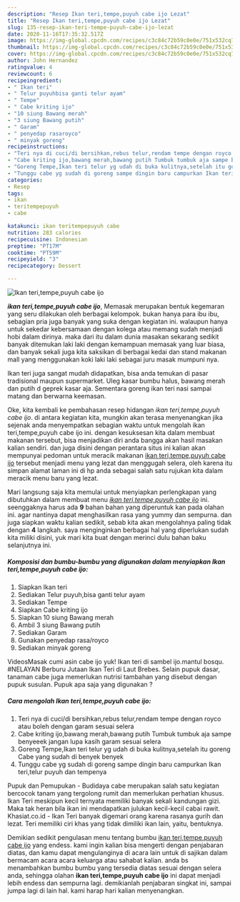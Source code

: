 ```yaml
---
description: "Resep Ikan teri,tempe,puyuh cabe ijo Lezat"
title: "Resep Ikan teri,tempe,puyuh cabe ijo Lezat"
slug: 135-resep-ikan-teri-tempe-puyuh-cabe-ijo-lezat
date: 2020-11-16T17:35:32.517Z
image: https://img-global.cpcdn.com/recipes/c3c84c72b59c0e0e/751x532cq70/ikan-teritempepuyuh-cabe-ijo-foto-resep-utama.jpg
thumbnail: https://img-global.cpcdn.com/recipes/c3c84c72b59c0e0e/751x532cq70/ikan-teritempepuyuh-cabe-ijo-foto-resep-utama.jpg
cover: https://img-global.cpcdn.com/recipes/c3c84c72b59c0e0e/751x532cq70/ikan-teritempepuyuh-cabe-ijo-foto-resep-utama.jpg
author: John Hernandez
ratingvalue: 4
reviewcount: 6
recipeingredient:
- " Ikan teri"
- " Telur puyuhbisa ganti telur ayam"
- " Tempe"
- " Cabe kriting ijo"
- "10 siung Bawang merah"
- "3 siung Bawang putih"
- " Garam"
- " penyedap rasaroyco"
- " minyak goreng"
recipeinstructions:
- "Teri nya di cuci/di bersihkan,rebus telur,rendam tempe dengan royco atau boleh dengan garam sesuai selera"
- "Cabe kriting ijo,bawang merah,bawang putih Tumbuk tumbuk aja sampe benyeeek jangan lupa kasih garam sesuai selera"
- "Goreng Tempe,Ikan teri telur yg udah di buka kulitnya,setelah itu goreng Cabe yang sudah di benyek benyek"
- "Tunggu cabe yg sudah di goreng sampe dingin baru campurkan Ikan teri,telur puyuh dan tempenya"
categories:
- Resep
tags:
- ikan
- teritempepuyuh
- cabe

katakunci: ikan teritempepuyuh cabe 
nutrition: 283 calories
recipecuisine: Indonesian
preptime: "PT17M"
cooktime: "PT59M"
recipeyield: "3"
recipecategory: Dessert

---
```



![Ikan teri,tempe,puyuh cabe ijo](https://img-global.cpcdn.com/recipes/c3c84c72b59c0e0e/751x532cq70/ikan-teritempepuyuh-cabe-ijo-foto-resep-utama.jpg)

<b><i>ikan teri,tempe,puyuh cabe ijo</i></b>, Memasak merupakan bentuk kegemaran yang seru dilakukan oleh berbagai kelompok. bukan hanya para ibu ibu, sebagian pria juga banyak yang suka dengan kegiatan ini. walaupun hanya untuk sekedar kebersamaan dengan kolega atau memang sudah menjadi hobi dalam dirinya. maka dari itu dalam dunia masakan sekarang sedikit banyak ditemukan laki laki dengan kemampuan memasak yang luar biasa, dan banyak sekali juga kita saksikan di berbagai kedai dan stand makanan mall yang menggunakan koki laki laki sebagai juru masak mumpuni nya.

Ikan teri juga sangat mudah didapatkan, bisa anda temukan di pasar tradisional maupun supermarket. Uleg kasar bumbu halus, bawang merah dan putih d geprek kasar aja. Sementara goreng ikan teri nasi sampai matang dan berwarna keemasan.

Oke, kita kembali ke pembahasan resep hidangan <i>ikan teri,tempe,puyuh cabe ijo</i>. di antara kegiatan kita, mungkin akan terasa menyenangkan jika sejenak anda menyempatkan sebagian waktu untuk mengolah ikan teri,tempe,puyuh cabe ijo ini. dengan kesuksesan kita dalam membuat makanan tersebut, bisa menjadikan diri anda bangga akan hasil masakan kalian sendiri. dan juga disini dengan perantara situs ini kalian akan mempunyai pedoman untuk meracik makanan <u>ikan teri,tempe,puyuh cabe ijo</u> tersebut menjadi menu yang lezat dan menggugah selera, oleh karena itu simpan alamat laman ini di hp anda sebagai salah satu rujukan kita dalam meracik menu baru yang lezat.


Mari langsung saja kita memulai untuk menyiapkan perlengkapan yang dibutuhkan dalam membuat menu <u><i>ikan teri,tempe,puyuh cabe ijo</i></u> ini. seenggaknya harus ada <b>9</b> bahan bahan yang diperuntuk kan pada olahan ini. agar nantinya dapat menghasilkan rasa yang yummy dan sempurna. dan juga siapkan waktu kalian sedikit, sebab kita akan mengolahnya paling tidak dengan <b>4</b> langkah. saya menginginkan berbagai hal yang diperlukan sudah kita miliki disini, yuk mari kita buat dengan merinci dulu bahan baku selanjutnya ini.

<!--inarticleads1-->

##### Komposisi dan bumbu-bumbu yang digunakan dalam menyiapkan Ikan teri,tempe,puyuh cabe ijo:

1. Siapkan  Ikan teri
1. Sediakan  Telur puyuh,bisa ganti telur ayam
1. Sediakan  Tempe
1. Siapkan  Cabe kriting ijo
1. Siapkan 10 siung Bawang merah
1. Ambil 3 siung Bawang putih
1. Sediakan  Garam
1. Gunakan  penyedap rasa/royco
1. Sediakan  minyak goreng


VideosMasak cumi asin cabe ijo yuk! Ikan teri di sambel ijo.mantul bosqu. #NELAYAN Berburu Jutaan Ikan Teri di Laut Brebes. Selain pupuk dasar, tanaman cabe juga memerlukan nutrisi tambahan yang disebut dengan pupuk susulan. Pupuk apa saja yang digunakan ? 

<!--inarticleads2-->

##### Cara mengolah Ikan teri,tempe,puyuh cabe ijo:

1. Teri nya di cuci/di bersihkan,rebus telur,rendam tempe dengan royco atau boleh dengan garam sesuai selera
1. Cabe kriting ijo,bawang merah,bawang putih Tumbuk tumbuk aja sampe benyeeek jangan lupa kasih garam sesuai selera
1. Goreng Tempe,Ikan teri telur yg udah di buka kulitnya,setelah itu goreng Cabe yang sudah di benyek benyek
1. Tunggu cabe yg sudah di goreng sampe dingin baru campurkan Ikan teri,telur puyuh dan tempenya


Pupuk dan Pemupukan - Budidaya cabe merupakan salah satu kegiatan bercocok tanam yang tergolong rumit dan memerlukan perhatian khusus. Ikan Teri meskipun kecil ternyata memiliki banyak sekali kandungan gizi. Maka tak heran bila ikan ini mendapatkan julukan kecil-kecil cabai rawit. Khasiat.co.id - Ikan Teri banyak digemari orang karena rasanya gurih dan lezat. Teri memiliki ciri khas yang tidak dimiliki ikan lain, yaitu, bentuknya. 

Demikian sedikit pengulasan menu tentang bumbu <u>ikan teri,tempe,puyuh cabe ijo</u> yang endess. kami ingin kalian bisa mengerti dengan penjabaran diatas, dan kamu dapat mengulanginya di acara lain untuk di sajikan dalam bermacam acara acara keluarga atau sahabat kalian. anda bs menambahkan bumbu bumbu yang tersedia diatas sesuai dengan selera anda, sehingga olahan <b>ikan teri,tempe,puyuh cabe ijo</b> ini dapat menjadi lebih endess dan sempurna lagi. demikianlah penjabaran singkat ini, sampai jumpa lagi di lain hal. kami harap hari kalian menyenangkan.
